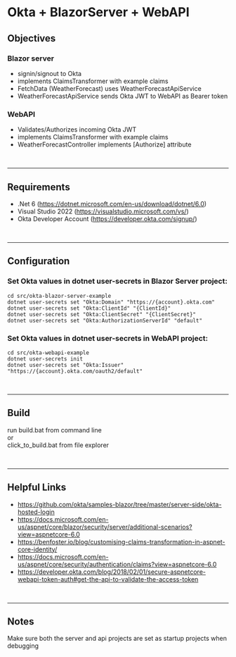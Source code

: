 # Okta + BlazorServer + WebAPI 

## Objectives

### Blazor server 

- signin/signout to Okta
- implements ClaimsTransformer with example claims
- FetchData (WeatherForecast) uses WeatherForecastApiService
- WeatherForecastApiService sends Okta JWT to WebAPI as Bearer token

### WebAPI

- Validates/Authorizes incoming Okta JWT
- implements ClaimsTransformer with example claims
- WeatherForecastController implements [Authorize] attribute

&nbsp;  
  
---
## Requirements

- .Net 6 (https://dotnet.microsoft.com/en-us/download/dotnet/6.0)
- Visual Studio 2022 (https://visualstudio.microsoft.com/vs/)
- Okta Developer Account (https://developer.okta.com/signup/)

&nbsp;  

---  
## Configuration

### Set Okta values in dotnet user-secrets in Blazor Server project:

`cd src/okta-blazor-server-example`  
`dotnet user-secrets set "Okta:Domain" "https://{account}.okta.com"`  
`dotnet user-secrets set "Okta:ClientId" "{ClientId}"`  
`dotnet user-secrets set "Okta:ClientSecret" "{ClientSecret}"`  
`dotnet user-secrets set "Okta:AuthorizationServerId" "default"`  

### Set Okta values in dotnet user-secrets in WebAPI project:

`cd src/okta-webapi-example`  
`dotnet user-secrets init`  
`dotnet user-secrets set "Okta:Issuer" "https://{account}.okta.com/oauth2/default"`  

&nbsp;  

---
## Build

run build.bat from command line  
or  
click_to_build.bat from file explorer

&nbsp;  

---
## Helpful Links

- https://github.com/okta/samples-blazor/tree/master/server-side/okta-hosted-login  
- https://docs.microsoft.com/en-us/aspnet/core/blazor/security/server/additional-scenarios?view=aspnetcore-6.0  
- https://benfoster.io/blog/customising-claims-transformation-in-aspnet-core-identity/
- https://docs.microsoft.com/en-us/aspnet/core/security/authentication/claims?view=aspnetcore-6.0
- https://developer.okta.com/blog/2018/02/01/secure-aspnetcore-webapi-token-auth#get-the-api-to-validate-the-access-token

&nbsp;  

---
## Notes

Make sure both the server and api projects are set as startup projects when debugging
